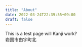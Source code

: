 ```yaml
---
title: "About"
date: 2022-03-24T22:39:55+09:00
draft: false
---
```


This is a test page will Kanji work?  
岩国市由宇町北
